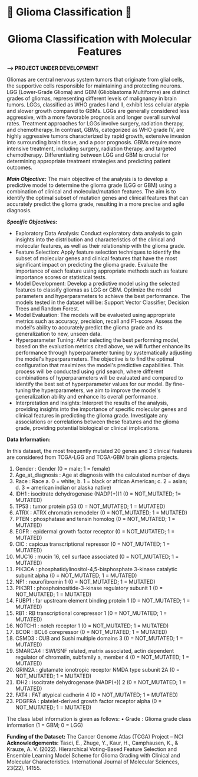 # :brain: Glioma Classification :dna:
<h1 align="center">Glioma Classification with Molecular Features</h1>

**--> PROJECT UNDER DEVELOPMENT**

Gliomas are central nervous system tumors that originate from glial cells, the supportive cells responsible for maintaining and protecting neurons. LGG (Lower-Grade Glioma) and GBM (Glioblastoma Multiforme) are distinct grades of gliomas, representing different levels of malignancy in brain tumors. LGGs, classified as WHO grades I and II, exhibit less cellular atypia and slower growth compared to GBMs. LGGs are generally considered less aggressive, with a more favorable prognosis and longer overall survival rates. Treatment approaches for LGGs involve surgery, radiation therapy, and chemotherapy. In contrast, GBMs, categorized as WHO grade IV, are highly aggressive tumors characterized by rapid growth, extensive invasion into surrounding brain tissue, and a poor prognosis. GBMs require more intensive treatment, including surgery, radiation therapy, and targeted chemotherapy. Differentiating between LGG and GBM is crucial for determining appropriate treatment strategies and predicting patient outcomes.

**_Main Objective:_**
The main objective of the analysis is to develop a predictive model to determine the glioma grade (LGG or GBM) using a combination of clinical and molecular/mutation features. The aim is to identify the optimal subset of mutation genes and clinical features that can accurately predict the glioma grade, resulting in a more precise and agile diagnosis.

**_Specific Objectives:_**

- Exploratory Data Analysis: Conduct exploratory data analysis to gain insights into the distribution and characteristics of the clinical and molecular features, as well as their relationship with the glioma grade.
- Feature Selection: Apply feature selection techniques to identify the subset of molecular genes and clinical features that have the most significant impact on predicting the glioma grade. Evaluate the importance of each feature using appropriate methods such as feature importance scores or statistical tests.
- Model Development: Develop a predictive model using the selected features to classify gliomas as LGG or GBM. Optimize the model parameters and hyperparameters to achieve the best performance. The models tested in the dataset will be: Support Vector Classifier, Decision Trees and Random Forest.
- Model Evaluation: The models will be evalueted using appropriate metrics such as accuracy, precision, recall and F1-score. Assess the model's ability to accurately predict the glioma grade and its generalization to new, unseen data.
- Hyperparameter Tuning:  After selecting the best performing model, based on the evaluation metrics cited above, we will further enhance its performance through hyperparameter tuning by systematically adjusting the model's hyperparameters. The objective is to find the optimal configuration that maximizes the model's predictive capabilities. This process will be conducted using grid search, where different combinations of hyperparameters will be evaluated and compared to identify the best set of hyperparameter values for our model. By fine-tuning the hyperparameters, we aim to improve the model's generalization ability and enhance its overall performance.
- Interpretation and Insights: Interpret the results of the analysis, providing insights into the importance of specific molecular genes and clinical features in predicting the glioma grade. Investigate any associations or correlations between these features and the glioma grade, providing potential biological or clinical implications.

**Data Information:**

In this dataset, the most frequently mutated 20 genes and 3 clinical features are considered from TCGA-LGG and TCGA-GBM brain glioma projects.

1.	Gender : Gender (0 = male; 1 = female)
2.	Age_at_diagnosis : Age at diagnosis with the calculated number of days
3.	Race : Race 
a.	0 = white; 
b.	1 = black or african American; 
c.	2 = asian; 
d.	3 = american indian or alaska native)
4.	IDH1 : isocitrate dehydrogenase (NADP(+))1 (0 = NOT_MUTATED; 1= MUTATED)
5.	TP53 :  tumor protein p53 (0 = NOT_MUTATED; 1 = MUTATED)
6.	ATRX :  ATRX chromatin remodeler (0 = NOT_MUTATED; 1 = MUTATED)
7.	PTEN :  phosphatase and tensin homolog (0 = NOT_MUTATED; 1 = MUTATED)
8.	EGFR :  epidermal growth factor receptor (0 = NOT_MUTATED; 1 = MUTATED)
9.	CIC :  capicua transcriptional repressor (0 = NOT_MUTATED; 1 = MUTATED)
10.	MUC16 :  mucin 16, cell surface associated (0 = NOT_MUTATED; 1 = MUTATED)
11.	PIK3CA :  phosphatidylinositol-4,5-bisphosphate 3-kinase catalytic subunit alpha (0 = NOT_MUTATED; 1 = MUTATED)
12.	NF1 :  neurofibromin 1 (0 = NOT_MUTATED; 1 = MUTATED)
13.	PIK3R1 :  phosphoinositide-3-kinase regulatory subunit 1 (0 = NOT_MUTATED; 1 = MUTATED)
14.	FUBP1 :  far upstream element binding protein 1 (0 = NOT_MUTATED; 1 = MUTATED)
15.	RB1 :  RB transcriptional corepressor 1 (0 = NOT_MUTATED; 1 = MUTATED)
16.	NOTCH1 :  notch receptor 1 (0 = NOT_MUTATED; 1 = MUTATED)
17.	BCOR :  BCL6 corepressor (0 = NOT_MUTATED; 1 = MUTATED)
18.	CSMD3 :  CUB and Sushi multiple domains 3 (0 = NOT_MUTATED; 1 = MUTATED)
19.	SMARCA4 :  SWI/SNF related, matrix associated, actin dependent regulator of chromatin, subfamily a, member 4 (0 = NOT_MUTATED; 1 = MUTATED)
20.	GRIN2A : glutamate ionotropic receptor NMDA type subunit 2A (0 = NOT_MUTATED; 1 = MUTATED)
21.	IDH2 : isocitrate dehydrogenase (NADP(+)) 2 (0 = NOT_MUTATED; 1 = MUTATED)
22.	FAT4 : FAT atypical cadherin 4 (0 = NOT_MUTATED; 1 = MUTATED)
23.	PDGFRA :  platelet-derived growth factor receptor alpha (0 = NOT_MUTATED; 1 = MUTATED)

The class label information is given as follows:
•	Grade : Glioma grade class information (1 = GBM; 0 = LGG)

**Funding of the Dataset:** The Cancer Genome Atlas (TCGA) Project – NCI
**Acknowledgements:** Tasci, E., Zhuge, Y., Kaur, H., Camphausen, K., & Krauze, A. V. (2022). Hierarchical Voting-Based Feature Selection and Ensemble Learning Model Scheme for Glioma Grading with Clinical and Molecular Characteristics. International Journal of Molecular Sciences, 23(22), 14155.


